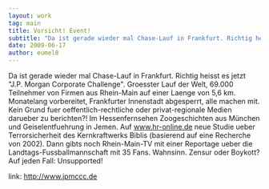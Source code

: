 ```yaml
---
layout: work
tag: main
title: Vorsicht! Event!
subtitle: "Da ist gerade wieder mal Chase-Lauf in Frankfurt. Richtig heisst es jetzt "J.P. Morgan Corporate Challenge".  Groesster Lauf der Welt, 69.000 Teilnehmer von Firmen aus Rhein-Main auf einer Laenge von 5,6 km. Monatelang vorbereitet, Frankfurter&hellip;"
date: 2009-06-17
author: eumel8
---
```


Da ist gerade wieder mal Chase-Lauf in Frankfurt. Richtig heisst es jetzt "J.P. Morgan Corporate Challenge". Groesster Lauf der Welt, 69.000 Teilnehmer von Firmen aus Rhein-Main auf einer Laenge von 5,6 km. Monatelang vorbereitet, Frankfurter Innenstadt abgesperrt, alle machen mit. 
Kein Grund fuer oeffentlich-rechtliche oder privat-regionale Medien darueber zu berichten?! Im Hessenfernsehen Zoogeschichten aus München und Geiselentfuehrung in Jemen. Auf www.hr-online.de neue Studie ueber Terrorsicherheit des Kernkraftwerks Biblis (basierend auf eine Recherche von 2002). Dann gibts noch Rhein-Main-TV mit einer Reportage ueber die Landtags-Fussballmannschaft mit 35 Fans. Wahnsinn. 
Zensur oder Boykott? Auf jeden Fall: Unsupported!

link: http://www.jpmccc.de
